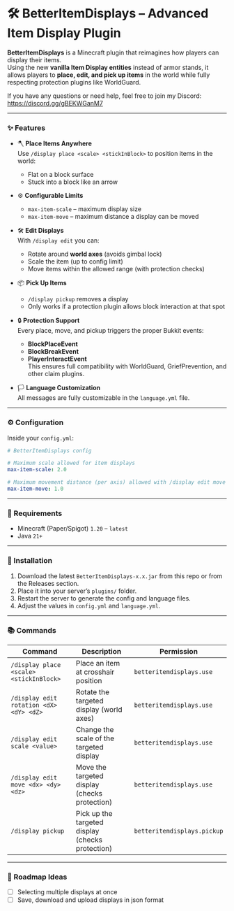 # 🛠 BetterItemDisplays – Advanced Item Display Plugin

**BetterItemDisplays** is a Minecraft plugin that reimagines how players can display their items.  
Using the new **vanilla Item Display entities** instead of armor stands, it allows players to **place, edit, and pick up items** in the world while fully respecting protection plugins like WorldGuard.  

If you have any questions or need help, feel free to join my Discord: https://discord.gg/gBEKWGanM7

---

### ✨ Features

- 🪓 **Place Items Anywhere**  
  Use `/display place <scale> <stickInBlock>` to position items in the world:
  - Flat on a block surface  
  - Stuck into a block like an arrow  

- ⚙️ **Configurable Limits**  
  - `max-item-scale` – maximum display size  
  - `max-item-move` – maximum distance a display can be moved  

- 🛠 **Edit Displays**  
  With `/display edit` you can:
  - Rotate around **world axes** (avoids gimbal lock)  
  - Scale the item (up to config limit)  
  - Move items within the allowed range (with protection checks)  

- 📦 **Pick Up Items**  
  - `/display pickup` removes a display  
  - Only works if a protection plugin allows block interaction at that spot  

- 🔒 **Protection Support**  
  Every place, move, and pickup triggers the proper Bukkit events:
  - **BlockPlaceEvent**  
  - **BlockBreakEvent**  
  - **PlayerInteractEvent**  
  This ensures full compatibility with WorldGuard, GriefPrevention, and other claim plugins.  

- 🏳️ **Language Customization**  
  All messages are fully customizable in the `language.yml` file.  

---

### ⚙️ Configuration

Inside your `config.yml`:

```yaml
# BetterItemDisplays config

# Maximum scale allowed for item displays
max-item-scale: 2.0

# Maximum movement distance (per axis) allowed with /display edit move
max-item-move: 1.0
```

---

### 🧩 Requirements

- Minecraft (Paper/Spigot) `1.20` – `latest`  
- Java `21+`

---

### 🚀 Installation

1. Download the latest `BetterItemDisplays-x.x.jar` from this repo or from the Releases section.  
2. Place it into your server’s `plugins/` folder.  
3. Restart the server to generate the config and language files.  
4. Adjust the values in `config.yml` and `language.yml`.  

---

### 📚 Commands

| Command | Description | Permission |
|---------|-------------|------------|
| `/display place <scale> <stickInBlock>` | Place an item at crosshair position | `betteritemdisplays.use` |
| `/display edit rotation <dX> <dY> <dZ>` | Rotate the targeted display (world axes) | `betteritemdisplays.use` |
| `/display edit scale <value>` | Change the scale of the targeted display | `betteritemdisplays.use` |
| `/display edit move <dx> <dy> <dz>` | Move the targeted display (checks protection) | `betteritemdisplays.use` |
| `/display pickup` | Pick up the targeted display (checks protection) | `betteritemdisplays.pickup` |

---

### 📌 Roadmap Ideas

- [ ] Selecting multiple displays at once
- [ ] Save, download and upload displays in json format  
